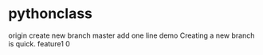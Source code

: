 # pythonclass
origin
create new branch
master add one line 
demo
Creating a new branch is quick.
feature1
0
~~~~
